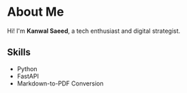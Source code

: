 # About Me

Hi! I'm **Kanwal Saeed**, a tech enthusiast and digital strategist.

## Skills

- Python
- FastAPI
- Markdown-to-PDF Conversion
